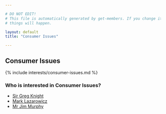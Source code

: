 ```yaml
---

# DO NOT EDIT!
# This file is automatically generated by get-members. If you change it, bad
# things will happen.

layout: default
title: "Consumer Issues"

---
```


## Consumer Issues

{% include interests/consumer-issues.md %}

### Who is interested in Consumer Issues?


* [Sir Greg Knight](/members/sir-greg-knight.html)
* [Mark Lazarowicz](/members/mark-lazarowicz.html)
* [Mr Jim Murphy](/members/mr-jim-murphy.html)
